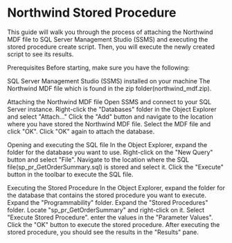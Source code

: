 # Northwind Stored Procedure

This guide will walk you through the process of attaching the Northwind MDF file to SQL Server Management Studio (SSMS) 
and executing the stored procedure create script. Then, you will execute the newly created script to see its results.

Prerequisites
Before starting, make sure you have the following:

SQL Server Management Studio (SSMS) installed on your machine
The Northwind MDF file which is found in the zip folder(northwind_mdf.zip).

Attaching the Northwind MDF file
Open SSMS and connect to your SQL Server instance.
Right-click the "Databases" folder in the Object Explorer and select "Attach..."
Click the "Add" button and navigate to the location where you have stored the Northwind MDF file.
Select the MDF file and click "OK".
Click "OK" again to attach the database.

Opening and executing the SQL file
In the Object Explorer, expand the folder for the database you want to use.
Right-click on the "New Query" button and select "File".
Navigate to the location where the SQL file(sp_pr_GetOrderSummary.sql) is stored and select it.
Click the "Execute" button in the toolbar to execute the SQL file.

Executing the Stored Procedure
In the Object Explorer, expand the folder for the database that contains the stored procedure you want to execute.
Expand the "Programmability" folder.
Expand the "Stored Procedures" folder.
Locate "sp_pr_GetOrderSummary" and right-click on it.
Select "Execute Stored Procedure". 
enter the values in the "Parameter Values".
Click the "OK" button to execute the stored procedure.
After executing the stored procedure, you should see the results in the "Results" pane.

